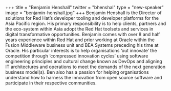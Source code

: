 +++
title = "Benjamin Henshall"
twitter = "bhenshal"
type = "new-speaker"
image = "benjamin-henshall.jpg"
+++
Benjamin Henshall is the Director of solutions for Red Hat’s developer tooling and developer platforms for the Asia Pacific region. His primary responsibility is to help clients, partners and the eco-system within Asia adopt the Red Hat toolsets and services in digital transformative opportunities. Benjamin comes with over 8 and half years experience within Red Hat and prior working at Oracle within the Fusion Middleware business unit and BEA Systems preceding his time at Oracle. His particular interests is to help organisations ‘out innovate’ the competition through ‘compressed innovation cycles’ using software engineering principles and cultural change known as DevOps and aligning IT architectures and operations to meet the demands of the next generation business model(s). Ben also has a passion for helping organisations understand how to harness the innovation from open source software and participate in their respective communities.